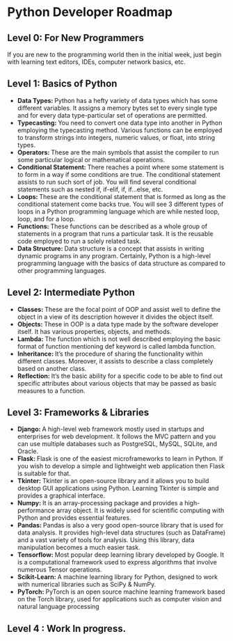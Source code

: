 # Python Developer Roadmap

## Level 0: For New Programmers

If you are new to the programming world then in the initial week, just begin with learning text editors, IDEs, computer network basics, etc.

## Level 1: Basics of Python

<ul>
<li><b>Data Types: </b>Python has a hefty variety of data types which has some different variables. It assigns a memory bytes set to every single type and for every data type-particular set of operations are permitted.</li>
<li><b>Typecasting: </b>You need to convert one data type into another in Python employing the typecasting method. Various functions can be employed to transform strings into integers, numeric values, or float, into string types.</li>
<li><b>Operators: </b>These are the main symbols that assist the compiler to run some particular logical or mathematical operations.</li>
<li><b>Conditional Statement: </b>There reaches a point where some statement is to form in a way if some conditions are true. The conditional statement assists to run such sort of job. You will find several conditional statements such as nested if, if-elif, if, if…else, etc.</li>
<li><b>Loops: </b>These are the conditional statement that is formed as long as the conditional statement come backs true. You will see 3 different types of loops in a Python programming language which are while nested loop, loop, and for a loop.</li>
<li><b>Functions: </b>These functions can be described as a whole group of statements in a program that runs a particular task. It is the reusable code employed to run a solely related task. </li>
<li><b>Data Structure: </b>Data structure is a concept that assists in writing dynamic programs in any program. Certainly, Python is a high-level programming language with the basics of data structure as compared to other programming languages.</li>

</ul>

## Level 2: Intermediate Python

<ul>
<li><b>Classes: </b>These are the focal point of OOP and assist well to define the object in a view of its description however it divides the object itself.</li>
<li><b>Objects: </b>These in OOP is a data type made by the software developer itself. It has various properties, objects, and methods.</li>
<li><b>Lambda: </b>The function which is not well described employing the basic format of function mentioning def keyword is called lambda function.</li>
<li><b>Inheritance: </b>It’s the procedure of sharing the functionality within different classes. Moreover, it assists to describe a class completely based on another class.</li>
<li><b>Reflection: </b>It’s the basic ability for a specific code to be able to find out specific attributes about various objects that may be passed as basic measures to a function.</li>

</ul>

## Level 3: Frameworks & Libraries

<ul>
<li><b>Django: </b>A high-level web framework mostly used in startups and enterprises for web development. It follows the MVC pattern and you can use multiple databases such as PostgreSQL, MySQL, SQLite, and Oracle.</li>
<li><b>Flask: </b> Flask is one of the easiest microframeworks to learn in Python. If you wish to develop a simple and lightweight web application then Flask is suitable for that.</li>
<li><b>Tkinter: </b>Tkinter is an open-source library and it allows you to build desktop GUI applications using Python. Learning Tkinter is simple and provides a graphical interface.</li>
<li><b>Numpy: </b>It is an array-processing package and provides a high-performance array object. It is widely used for scientific computing with Python and provides essential features.</li>
<li><b>Pandas: </b> Pandas is also a very good open-source library that is used for data analysis. It provides high-level data structures (such as DataFrame) and a vast variety of tools for analysis. Using this library, data manipulation becomes a much easier task.</li>
<li><b>Tensorflow: </b>Most popular deep learning library developed by Google. It is a computational framework used to express algorithms that involve numerous Tensor operations. </li>
<li><b>Scikit-Learn: </b>A machine learning library for Python, designed to work with numerical libraries such as SciPy & NumPy.</li>
<li><b>PyTorch: </b>PyTorch is an open source machine learning framework based on the Torch library, used for applications such as computer vision and natural language processing</li>

</ul>

## Level 4 : Work In progress. 
